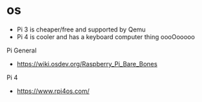 # os

- Pi 3 is cheaper/free and supported by Qemu
- Pi 4 is cooler and has a keyboard computer thing oooOooooo

Pi General
- https://wiki.osdev.org/Raspberry_Pi_Bare_Bones

Pi 4
- https://www.rpi4os.com/

